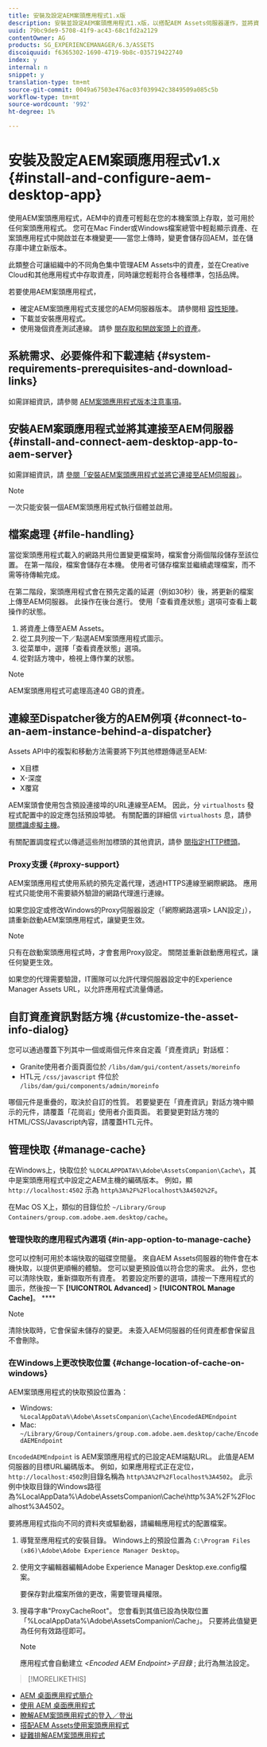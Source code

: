 ```yaml
---
title: 安裝及設定AEM案頭應用程式1.x版
description: 安裝並設定AEM案頭應用程式1.x版，以搭配AEM Assets伺服器運作，並將資產對應為您案頭上的磁碟機。
uuid: 79bc9de9-5708-41f9-ac43-68c1fd2a2129
contentOwner: AG
products: SG_EXPERIENCEMANAGER/6.3/ASSETS
discoiquuid: f6365302-1690-4719-9b8c-035719422740
index: y
internal: n
snippet: y
translation-type: tm+mt
source-git-commit: 0049a67503e476ac03f039942c3849509a085c5b
workflow-type: tm+mt
source-wordcount: '992'
ht-degree: 1%

---
```



# 安裝及設定AEM案頭應用程式v1.x {#install-and-configure-aem-desktop-app}

使用AEM案頭應用程式，AEM中的資產可輕鬆在您的本機案頭上存取，並可用於任何案頭應用程式。 您可在Mac Finder或Windows檔案總管中輕鬆顯示資產、在案頭應用程式中開啟並在本機變更——當您上傳時，變更會儲存回AEM，並在儲存庫中建立新版本。

此類整合可讓組織中的不同角色集中管理AEM Assets中的資產，並在Creative Cloud和其他應用程式中存取資產，同時讓您輕鬆符合各種標準，包括品牌。

若要使用AEM案頭應用程式，

* 確定AEM案頭應用程式支援您的AEM伺服器版本。 請參閱相 [容性矩陣](release-notes-of-v1.md#compatibilitymatrix)。
* 下載並安裝應用程式。
* 使用幾個資產測試連線。 請參 [閱存取和開啟案頭上的資產](use-app-v1.md#openondesktop)。

## 系統需求、必要條件和下載連結 {#system-requirements-prerequisites-and-download-links}

如需詳細資訊，請參閱 [AEM案頭應用程式版本注意事項](release-notes-of-v1.md)。

## 安裝AEM案頭應用程式並將其連接至AEM伺服器 {#install-and-connect-aem-desktop-app-to-aem-server}

如需詳細資訊，請 [參閱「安裝AEM案頭應用程式並將它連接至AEM伺服器」](use-app-v1.md#installandconnect)。

>[!NOTE]
>
>一次只能安裝一個AEM案頭應用程式執行個體並啟用。

## 檔案處理 {#file-handling}

當從案頭應用程式載入的網路共用位置變更檔案時，檔案會分兩個階段儲存至該位置。 在第一階段，檔案會儲存在本機。 使用者可儲存檔案並繼續處理檔案，而不需等待傳輸完成。

在第二階段，案頭應用程式會在預先定義的延遲（例如30秒）後，將更新的檔案上傳至AEM伺服器。 此操作在後台進行。 使用「查看資產狀態」選項可查看上載操作的狀態。

1. 將資產上傳至AEM Assets。
1. 從工具列按一下／點選AEM案頭應用程式圖示。
1. 從菜單中，選擇「查看資產狀態」選項。
1. 從對話方塊中，檢視上傳作業的狀態。

>[!NOTE]
>
>AEM案頭應用程式可處理高達40 GB的資產。

## 連線至Dispatcher後方的AEM例項 {#connect-to-an-aem-instance-behind-a-dispatcher}

Assets API中的複製和移動方法需要將下列其他標題傳遞至AEM:

* X目標
* X-深度
* X覆寫

AEM案頭會使用包含預設連接埠的URL連線至AEM。 因此，分 `virtualhosts` 發程式配置中的設定應包括預設埠號。 有關配置的詳細信 `virtualhosts` 息，請參 [閱標識虛擬主機](https://docs.adobe.com/content/help/en/experience-manager-dispatcher/using/configuring/dispatcher-configuration.html#identifying-virtual-hosts-virtualhosts)。

有關配置調度程式以傳遞這些附加標頭的其他資訊，請參 [閱指定HTTP標頭](https://docs.adobe.com/content/help/en/experience-manager-dispatcher/using/configuring/dispatcher-configuration.html#specifying-the-http-headers-to-pass-through-clientheaders)。

### Proxy支援 {#proxy-support}

AEM案頭應用程式使用系統的預先定義代理，透過HTTPS連線至網際網路。 應用程式只能使用不需要額外驗證的網路代理進行連線。

如果您設定或修改Windows的Proxy伺服器設定（「網際網路選項> LAN設定」），請重新啟動AEM案頭應用程式，讓變更生效。

>[!NOTE]
>
>只有在啟動案頭應用程式時，才會套用Proxy設定。 關閉並重新啟動應用程式，讓任何變更生效。

如果您的代理需要驗證，IT團隊可以允許代理伺服器設定中的Experience Manager Assets URL，以允許應用程式流量傳遞。

## 自訂資產資訊對話方塊 {#customize-the-asset-info-dialog}

您可以通過覆蓋下列其中一個或兩個元件來自定義「資產資訊」對話框：

* Granite使用者介面頁面位於 `/libs/dam/gui/content/assets/moreinfo`
* HTL元 `/css/javascript` 件位於 `/libs/dam/gui/components/admin/moreinfo`

哪個元件是重疊的，取決於自訂的性質。 若要變更在「資產資訊」對話方塊中顯示的元件，請覆蓋「花崗岩」使用者介面頁面。 若要變更對話方塊的HTML/CSS/Javascript內容，請覆蓋HTL元件。

## 管理快取 {#manage-cache}

在Windows上，快取位於 `%LOCALAPPDATA%\Adobe\AssetsCompanion\Cache\`，其中是案頭應用程式中設定之AEM主機的編碼版本。 例如，顯 `http://localhost:4502` 示為 `http%3A%2F%2Flocalhost%3A4502%2F`。

在Mac OS X上，類似的目錄位於 `~/Library/Group Containers/group.com.adobe.aem.desktop/cache`。

### 管理快取的應用程式內選項 {#in-app-option-to-manage-cache}

您可以控制可用於本端快取的磁碟空間量。 來自AEM Assets伺服器的物件會在本機快取，以提供更順暢的體驗。 您可以變更預設值以符合您的需求。 此外，您也可以清除快取，重新擷取所有資產。 若要設定所要的選項，請按一下應用程式的圖示，然後按一下 **[!UICONTROL Advanced]** > **[!UICONTROL Manage Cache]**。 ****

>[!NOTE]
>
>清除快取時，它會保留未儲存的變更。 未簽入AEM伺服器的任何資產都會保留且不會刪除。

### 在Windows上更改快取位置 {#change-location-of-cache-on-windows}

AEM案頭應用程式的快取預設位置為：

* Windows: `%LocalAppData%\Adobe\AssetsCompanion\Cache\EncodedAEMEndpoint`
* Mac: `~/Library/Group/Containers/group.com.adobe.aem.desktop/cache/EncodedAEMEndpoint`

`EncodedAEMEndpoint` is AEM案頭應用程式的已設定AEM端點URL。 此值是AEM伺服器的目標URL編碼版本。 例如，如果應用程式正在定位， `http://localhost:4502`則目錄名稱為 `http%3A%2F%2Flocalhost%3A4502`。 此示例中快取目錄的Windows路徑為%LocalAppData%\Adobe\AssetsCompanion\Cache\http%3A%2F%2Flocalhost%3A4502。

要將應用程式指向不同的資料夾或驅動器，請編輯應用程式的配置檔案。

1. 導覽至應用程式的安裝目錄。 Windows上的預設位置為 `C:\Program Files (x86)\Adobe\Adobe Experience Manager Desktop`。
1. 使用文字編輯器編輯Adobe Experience Manager Desktop.exe.config檔案。

   要保存對此檔案所做的更改，需要管理員權限。

1. 搜尋字串&quot;ProxyCacheRoot&quot;。 您會看到其值已設為快取位置「%LocalAppData%\Adobe\AssetsCompanion\Cache」。 只要將此值變更為任何有效路徑即可。

   >[!NOTE]
   >
   >應用程式會自動建立 *&lt;Encoded AEM Endpoint>子目錄* ; 此行為無法設定。

>[!MORELIKETHIS]
* [AEM 桌面應用程式簡介](https://helpx.adobe.com/customer-care-office-hours/aem/desktop-app.html)
* [使用 AEM 桌面應用程式](use-app-v1.md)
* [瞭解AEM案頭應用程式的登入／登出](https://docs.adobe.com/content/help/en/experience-manager-learn/assets/collaboration/checkin-checkout-technical-video-understand.html)
* [搭配AEM Assets使用案頭應用程式](https://docs.adobe.com/content/help/en/experience-manager-learn/assets/collaboration/checkin-checkout-technical-video-understand.html)
* [疑難排解AEM案頭應用程式](troubleshoot-app-v1.md)

